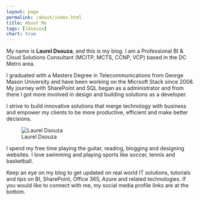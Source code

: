 ```yaml
---
layout: page
permalink: /about/index.html
title: About Me
tags: [ldsouza]
chart: true
---
```

My name is **Laurel Dsouza**, and this is my blog. I am a Professional BI & Cloud Solutions Consultant (MCITP, MCTS, CCNP, VCP) based in the DC Metro area.

I graduated with a Masters Degree in Telecommunications from George Mason University and have been working on the Micrsoft Stack since 2008. My journey with SharePoint and SQL began as a administrator and from there I got more involved in design and building solutions as a developer. 

I strive to build innovative solutions that merge technology with business and empower my clients to be more productive, efficient and make better decisions.

<figure>
  <img src="{{ site.url }}/images/laurel-dsouza.jpg" alt="Laurel Dsouza">
  <figcaption>Laurel Dsouza</figcaption>
</figure>

I spend my free time playing the guitar, reading, blogging and designing websites. I love swimming and playing sports like soccer, tennis and basketball. 

Keep an eye on my blog to get updated on real world IT solutions, tutorials and tips on BI, SharePoint, Office 365, Azure and related technologies. If you would like to connect with me, my social media profile links are at the bottom.


